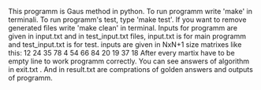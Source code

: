 This programm is Gaus method in python.
To run programm write 'make' in terminali.
To run programm's test, type 'make test'.
If you want to remove generated files write 'make clean' in terminal.
Inputs for programm are given in input.txt and in test_input.txt files,
input.txt is for main programm and test_input.txt is for test.
inputs are given in NxN+1 size matrixes
like this:
12 24 35 78
4 54 66 84
20 19 37 18
After every martix have to be  empty line to work programm correctly.
You can see answers of algorithm in exit.txt .
And in result.txt are comprations of golden answers and outputs of programm.
